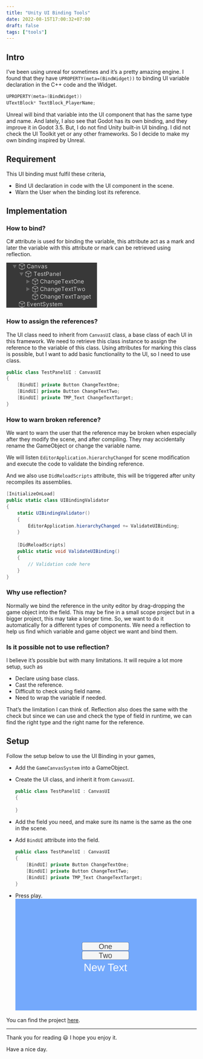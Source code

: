 ```yaml
---
title: "Unity UI Binding Tools"
date: 2022-08-15T17:00:32+07:00
draft: false
tags: ["tools"]
---
```


## Intro

I’ve been using unreal for sometimes and it’s a pretty amazing engine. I found that they have `UPROPERTY(meta=(BindWidget))` to binding UI variable declaration in the C++ code and the Widget.

```cpp
UPROPERTY(meta=(BindWidget))
UTextBlock* TextBlock_PlayerName;
```

Unreal will bind that variable into the UI component that has the same type and name. And lately, I also see that Godot has its own binding, and they improve it in Godot 3.5. But, I do not find Unity built-in UI binding. I did not check the UI Toolkit yet or any other frameworks. So I decide to make my own binding inspired by Unreal.

## Requirement

This UI binding must fulfil these criteria,

- Bind UI declaration in code with the UI component in the scene.
- Warn the User when the binding lost its reference.

## Implementation

### How to bind?

C# attribute is used for binding the variable, this attribute act as a mark and later the variable with this attribute or mark can be retrieved using reflection.

![scene](img/scene.png)

### How to assign the references?

The UI class need to inherit from `CanvasUI` class, a base class of each UI in this framework. We need to retrieve this class instance to assign the reference to the variable of this class. Using attributes for marking this class is possible, but I want to add basic functionality to the UI, so I need to use class.

```csharp
public class TestPanelUI : CanvasUI
{
    [BindUI] private Button ChangeTextOne;
    [BindUI] private Button ChangeTextTwo;
    [BindUI] private TMP_Text ChangeTextTarget;
}
```

### How to warn broken reference?

We want to warn the user that the reference may be broken when especially after they modify the scene, and after compiling. They may accidentally rename the GameObject or change the variable name.

We will listen `EditorApplication.hierarchyChanged` for scene modification and execute the code to validate the binding reference.

And we also use `DidReloadScripts` attribute, this will be triggered after unity recompiles its assemblies.

```csharp
[InitializeOnLoad]
public static class UIBindingValidator
{
    static UIBindingValidator()
    {
        EditorApplication.hierarchyChanged += ValidateUIBinding;
    }
    
    [DidReloadScripts]
    public static void ValidateUIBinding()
    {
        // Validation code here
    }
}
```

### Why use reflection?

Normally we bind the reference in the unity editor by drag-dropping the game object into the field. This may be fine in a small scope project but in a bigger project, this may take a longer time. So, we want to do it automatically for a different types of components. We need a reflection to help us find which variable and game object we want and bind them.

### Is it possible not to use reflection?

I believe it’s possible but with many limitations. It will require a lot more setup, such as 

- Declare using base class.
- Cast the reference.
- Difficult to check using field name.
- Need to wrap the variable if needed.

That’s the limitation I can think of. Reflection also does the same with the check but since we can use and check the type of field in runtime, we can find the right type and the right name for the reference.

## Setup

Follow the setup below to use the UI Binding in your games,

- Add the `GameCanvasSystem` into a GameObject.
- Create the UI class, and inherit it from `CanvasUI`.
    
    ```csharp
    public class TestPanelUI : CanvasUI
    {
    
    }
    ```
    
- Add the field you need, and make sure its name is the same as the one in the scene.
- Add `BindUI` attribute into the field.
    
    ```csharp
    public class TestPanelUI : CanvasUI
    {
        [BindUI] private Button ChangeTextOne;
        [BindUI] private Button ChangeTextTwo;
        [BindUI] private TMP_Text ChangeTextTarget;
    }
    ```
    
- Press play.
  ![binding](img/binding.gif)

You can find the project [here](https://github.com/noodle-eater/Toolset/tree/master/Assets/Canvas).

---

Thank you for reading 😃 I hope you enjoy it.

Have a nice day.